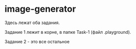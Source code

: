 # image-generator

Здесь лежат оба задания.

Задание 1 лежит в корне, в папке Task-1 (файл .playground).

Задание 2 - это все остальное
